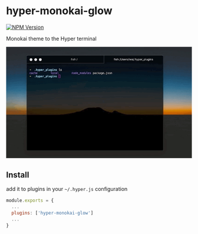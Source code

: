 # hyper-monokai-glow

[![NPM Version](http://img.shields.io/npm/v/hyper-monokai-glow.svg?style=flat)](https://www.npmjs.org/package/hyper-monokai-glow)

Monokai theme to the Hyper terminal

![warsman](./sample.gif)

## Install

add it to plugins in your `~/.hyper.js` configuration

```js
module.exports = {
  ...
  plugins: ['hyper-monokai-glow']
  ...
}
```
